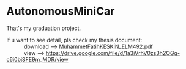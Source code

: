 # AutonomousMiniCar

That's my graduation project.

If u want to see detail, pls check my thesis document:<br>
&emsp;&emsp;&emsp;
  download --> [MuhammetFatihKESKİN_ELM492.pdf](https://github.com/MFatihKeskin/AutonomousMiniCar/files/9938416/MuhammetFatihKESKIN_ELM492.pdf)<br>
  &emsp;&emsp;&emsp;  view --> https://drive.google.com/file/d/1a3iVrhV0zs3h2OGq-c6i0bjSFE9m_MDR/view
 

